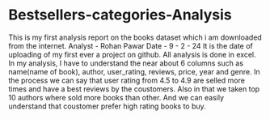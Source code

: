 # Bestsellers-categories-Analysis
This is my first analysis report on the books dataset which i am downloaded from the internet. 
Analyst - Rohan Pawar 
Date - 9 - 2 - 24  It is the date of uploading of my first ever a project on github. All analysis is done in excel.
In my analysis, I have to understand the near about 6 columns such as name(name of book), author, user_rating, reviews, price, year and genre.
In the process we can say that user rating from 4.5 to 4.9 are selled more times and have a best reviews by the coustomers. Also in that we taken top 10 authors where sold more books than other.
And we can easily understand that coustomer prefer high rating books to buy.
